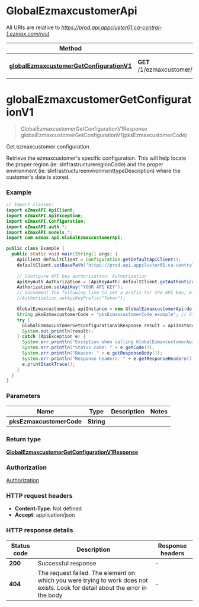 # GlobalEzmaxcustomerApi

All URIs are relative to *https://prod.api.appcluster01.ca-central-1.ezmax.com/rest*

| Method | HTTP request | Description |
|------------- | ------------- | -------------|
| [**globalEzmaxcustomerGetConfigurationV1**](GlobalEzmaxcustomerApi.md#globalEzmaxcustomerGetConfigurationV1) | **GET** /1/ezmaxcustomer/{pksEzmaxcustomerCode}/getConfiguration | Get ezmaxcustomer configuration |


<a id="globalEzmaxcustomerGetConfigurationV1"></a>
# **globalEzmaxcustomerGetConfigurationV1**
> GlobalEzmaxcustomerGetConfigurationV1Response globalEzmaxcustomerGetConfigurationV1(pksEzmaxcustomerCode)

Get ezmaxcustomer configuration

Retrieve the ezmaxcustomer&#39;s specific configuration. This will help locate the proper region (ie: sInfrastructureregionCode) and the proper environment (ie: sInfrastructureenvironmenttypeDescription) where the customer&#39;s data is stored.

### Example
```java
// Import classes:
import eZmaxAPI.ApiClient;
import eZmaxAPI.ApiException;
import eZmaxAPI.Configuration;
import eZmaxAPI.auth.*;
import eZmaxAPI.models.*;
import com.ezmax.api.GlobalEzmaxcustomerApi;

public class Example {
  public static void main(String[] args) {
    ApiClient defaultClient = Configuration.getDefaultApiClient();
    defaultClient.setBasePath("https://prod.api.appcluster01.ca-central-1.ezmax.com/rest");
    
    // Configure API key authorization: Authorization
    ApiKeyAuth Authorization = (ApiKeyAuth) defaultClient.getAuthentication("Authorization");
    Authorization.setApiKey("YOUR API KEY");
    // Uncomment the following line to set a prefix for the API key, e.g. "Token" (defaults to null)
    //Authorization.setApiKeyPrefix("Token");

    GlobalEzmaxcustomerApi apiInstance = new GlobalEzmaxcustomerApi(defaultClient);
    String pksEzmaxcustomerCode = "pksEzmaxcustomerCode_example"; // String | 
    try {
      GlobalEzmaxcustomerGetConfigurationV1Response result = apiInstance.globalEzmaxcustomerGetConfigurationV1(pksEzmaxcustomerCode);
      System.out.println(result);
    } catch (ApiException e) {
      System.err.println("Exception when calling GlobalEzmaxcustomerApi#globalEzmaxcustomerGetConfigurationV1");
      System.err.println("Status code: " + e.getCode());
      System.err.println("Reason: " + e.getResponseBody());
      System.err.println("Response headers: " + e.getResponseHeaders());
      e.printStackTrace();
    }
  }
}
```

### Parameters

| Name | Type | Description  | Notes |
|------------- | ------------- | ------------- | -------------|
| **pksEzmaxcustomerCode** | **String**|  | |

### Return type

[**GlobalEzmaxcustomerGetConfigurationV1Response**](GlobalEzmaxcustomerGetConfigurationV1Response.md)

### Authorization

[Authorization](../README.md#Authorization)

### HTTP request headers

 - **Content-Type**: Not defined
 - **Accept**: application/json

### HTTP response details
| Status code | Description | Response headers |
|-------------|-------------|------------------|
| **200** | Successful response |  -  |
| **404** | The request failed. The element on which you were trying to work does not exists. Look for detail about the error in the body |  -  |

